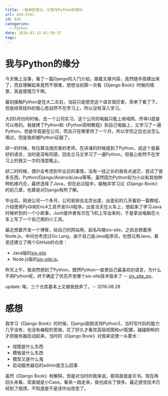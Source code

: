 ```yaml
---
title: 一路来的变化，记我与Python的缘分
url: 434.html
id: 434
categories:
  - Python
date: 2016-01-15 01:30:37
tags:
---
```


我与Python的缘分
===========

今天晚上没事，看了一篇Django的入门介绍，跟着文章内容，竟然随手搭建出来了，而且理解起来竟然不很难，想想当初第一次看《Django Book》时候的情景，真是感慨万千啊。

最初接触Python是在大二左右，当前只是感觉这个语言很厉害，简单了看了下。但是经常挂科的我心思自然不在学习上，所以没有深入学习。

大四5月份的时候，去一个公司实习。这个公司的电脑只能上局域网，所幸U盘是可以用的。我就拷了Python和《Python简明教程》到自己电脑上，又学习了一遍Python。但是毕竟是在公司，而且只在哪里待了一个月，所以学完之后也没怎么用过，但是我却被Python征服了。

研一的时候，有位算法很厉害的老师，在讲课的时候提到了Python，说这个是最好的语言，当时是深有同感，回去立马又学习了一遍Python，但是心依然不在学习上的我又一次的浅尝辄止。

研二的时候，偶尔会考虑到毕业后的事情，没有一技之长的我有点迷茫，尝试了很多东西，Python/Django/Android/Java等等。虽然因为Python较为小众和其他种种机缘巧合，最终选择了Java，但在此过程中，接触并学习过《Django Book》的前几章，也算是对Django有所了解。

毕业后，刚进公司一个多月，公司安排去北京出差，出差前的几天看到一篇教程，介绍使用PyQt和Eric4工具开发GUI程序。出差当天在火车上，想起来了学习Java时候听到的一个小故事，Junit是作者有次在飞机上写出来的，于是拿出电脑在火车上写了一个自己用的小工具。

最近想着开发一个博客，给自己的网站用，起名叫做six-site，之前总想着用Node.js，中间也考虑过Go Lang，由于自己是Java程序员，也想过用Java，甚至还建立了两个GitHub的仓库：
- Java版的[six-site](https://github.com/PatrickRoot/six-site)
- Node.js版的[six-site.js](https://github.com/PatrickRoot/six-site.js)。

昨天上午，我突然想到了Python，既然Python一直使自己最喜欢的语言，为什么不用Python呢，终于确定了优先开发哪个six-site技术版本了 -- [six_site_py](https://github.com/PatrickRoot/six_site_py)。

update: 唉，三个仓库基本上又被我放弃了。-- 2016.08.28

感想
==

我学习《Django Book》的时候，Django刚刚支持Python3，当时写代码的能力几乎没有，也没有编程的思维，花了好久才看完高级视图和url配置，磕磕盼盼的才把服务器启动起来，当时的《Django Book》对我来说使一头雾水：

*   视图是什么东西
*   模板是什么东西
*   模型又是什么鬼
*   启动服务器后的admin是怎么回事

虽然《Django Book》有解释，但是对当时的我来说，那简直就是天书。现在再回头来看，简直就是小Case。看来一路走来，我也成长了很多。最近感觉技术已经到了瓶颈，不知道是不是该作出改变了。
